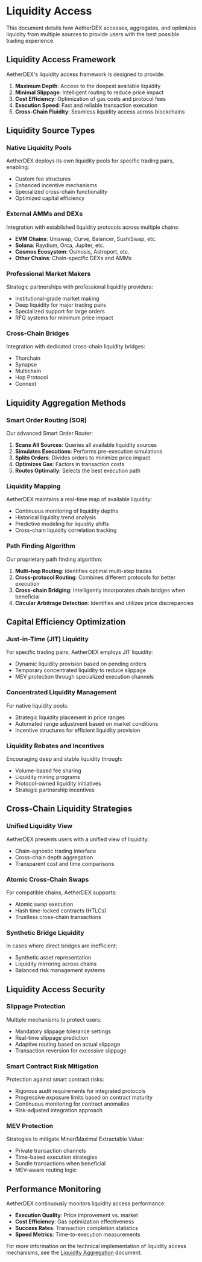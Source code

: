 # Liquidity Access

This document details how AetherDEX accesses, aggregates, and optimizes liquidity from multiple sources to provide users with the best possible trading experience.

## Liquidity Access Framework

AetherDEX's liquidity access framework is designed to provide:

1. **Maximum Depth**: Access to the deepest available liquidity
2. **Minimal Slippage**: Intelligent routing to reduce price impact
3. **Cost Efficiency**: Optimization of gas costs and protocol fees
4. **Execution Speed**: Fast and reliable transaction execution
5. **Cross-Chain Fluidity**: Seamless liquidity access across blockchains

## Liquidity Source Types

### Native Liquidity Pools

AetherDEX deploys its own liquidity pools for specific trading pairs, enabling:

- Custom fee structures
- Enhanced incentive mechanisms
- Specialized cross-chain functionality
- Optimized capital efficiency

### External AMMs and DEXs

Integration with established liquidity protocols across multiple chains:

- **EVM Chains**: Uniswap, Curve, Balancer, SushiSwap, etc.
- **Solana**: Raydium, Orca, Jupiter, etc.
- **Cosmos Ecosystem**: Osmosis, Astroport, etc.
- **Other Chains**: Chain-specific DEXs and AMMs

### Professional Market Makers

Strategic partnerships with professional liquidity providers:

- Institutional-grade market making
- Deep liquidity for major trading pairs
- Specialized support for large orders
- RFQ systems for minimum price impact

### Cross-Chain Bridges

Integration with dedicated cross-chain liquidity bridges:

- Thorchain
- Synapse
- Multichain
- Hop Protocol
- Connext

## Liquidity Aggregation Methods

### Smart Order Routing (SOR)

Our advanced Smart Order Router:

1. **Scans All Sources**: Queries all available liquidity sources
2. **Simulates Executions**: Performs pre-execution simulations
3. **Splits Orders**: Divides orders to minimize price impact
4. **Optimizes Gas**: Factors in transaction costs
5. **Routes Optimally**: Selects the best execution path

### Liquidity Mapping

AetherDEX maintains a real-time map of available liquidity:

- Continuous monitoring of liquidity depths
- Historical liquidity trend analysis
- Predictive modeling for liquidity shifts
- Cross-chain liquidity correlation tracking

### Path Finding Algorithm

Our proprietary path finding algorithm:

1. **Multi-hop Routing**: Identifies optimal multi-step trades
2. **Cross-protocol Routing**: Combines different protocols for better execution
3. **Cross-chain Bridging**: Intelligently incorporates chain bridges when beneficial
4. **Circular Arbitrage Detection**: Identifies and utilizes price discrepancies

## Capital Efficiency Optimization

### Just-in-Time (JIT) Liquidity

For specific trading pairs, AetherDEX employs JIT liquidity:

- Dynamic liquidity provision based on pending orders
- Temporary concentrated liquidity to reduce slippage
- MEV protection through specialized execution channels

### Concentrated Liquidity Management

For native liquidity pools:

- Strategic liquidity placement in price ranges
- Automated range adjustment based on market conditions
- Incentive structures for efficient liquidity provision

### Liquidity Rebates and Incentives

Encouraging deep and stable liquidity through:

- Volume-based fee sharing
- Liquidity mining programs
- Protocol-owned liquidity initiatives
- Strategic partnership incentives

## Cross-Chain Liquidity Strategies

### Unified Liquidity View

AetherDEX presents users with a unified view of liquidity:

- Chain-agnostic trading interface
- Cross-chain depth aggregation
- Transparent cost and time comparisons

### Atomic Cross-Chain Swaps

For compatible chains, AetherDEX supports:

- Atomic swap execution
- Hash time-locked contracts (HTLCs)
- Trustless cross-chain transactions

### Synthetic Bridge Liquidity

In cases where direct bridges are inefficient:

- Synthetic asset representation
- Liquidity mirroring across chains
- Balanced risk management systems

## Liquidity Access Security

### Slippage Protection

Multiple mechanisms to protect users:

- Mandatory slippage tolerance settings
- Real-time slippage prediction
- Adaptive routing based on actual slippage
- Transaction reversion for excessive slippage

### Smart Contract Risk Mitigation

Protection against smart contract risks:

- Rigorous audit requirements for integrated protocols
- Progressive exposure limits based on contract maturity
- Continuous monitoring for contract anomalies
- Risk-adjusted integration approach

### MEV Protection

Strategies to mitigate Miner/Maximal Extractable Value:

- Private transaction channels
- Time-based execution strategies
- Bundle transactions when beneficial
- MEV-aware routing logic

## Performance Monitoring

AetherDEX continuously monitors liquidity access performance:

- **Execution Quality**: Price improvement vs. market
- **Cost Efficiency**: Gas optimization effectiveness
- **Success Rates**: Transaction completion statistics
- **Speed Metrics**: Time-to-execution measurements

For more information on the technical implementation of liquidity access mechanisms, see the [Liquidity Aggregation](../technical/liquidity-aggregation.md) document.
